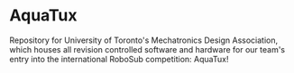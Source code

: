 AquaTux
=======

Repository for University of Toronto's Mechatronics Design Association, which houses all revision controlled software and hardware for our team's entry into the international RoboSub competition: AquaTux!

